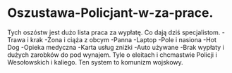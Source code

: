 # Oszustawa-Policjant-w-za-prace.
Tych oszóstw jest dużo lista praca za wypłatę. Co dają dziś specjalistom.
-Trawa i krak
-Żona i ciąża z obcym
-Panna
-Laptop
-Pole i nasiona
-Hot Dog
-Opieka medyczna
-Karta usług zniżki
-Auto używane
-Brak wypłaty i dużych zarobków do pod wynajem.
Tyle o eleitach i chcmastwie Policji i Wesołowskich i kaliego. 
Ten system to komunizm wojskowy. 
